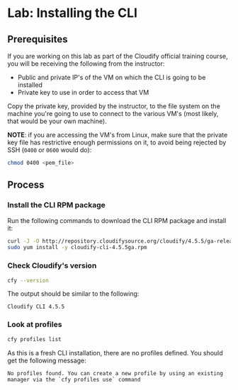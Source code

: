 # Lab: Installing the CLI

## Prerequisites

If you are working on this lab as part of the Cloudify official training course, you will be receiving
the following from the instructor:

* Public and private IP's of the VM on which the CLI is going to be installed
* Private key to use in order to access that VM

Copy the private key, provided by the instructor, to the file system on the machine you're going to use
to connect to the various VM's (most likely, that would be your own machine).

**NOTE**: if you are accessing the VM's from Linux, make sure that the private key file has restrictive enough
permissions on it, to avoid being rejected by SSH (`0400` or `0600` would do):

```bash
chmod 0400 <pem_file>
```

## Process

### Install the CLI RPM package

Run the following commands to download the CLI RPM package and install it:

```bash
curl -J -O http://repository.cloudifysource.org/cloudify/4.5.5/ga-release/cloudify-cli-4.5.5ga.rpm
sudo yum install -y cloudify-cli-4.5.5ga.rpm
```

### Check Cloudify's version

```bash
cfy --version
```

The output should be similar to the following:

```
Cloudify CLI 4.5.5
```

### Look at profiles

```bash
cfy profiles list
```

As this is a fresh CLI installation, there are no profiles defined. You should get the following message:

```
No profiles found. You can create a new profile by using an existing manager via the `cfy profiles use` command
```
